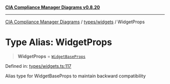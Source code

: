 [**CIA Compliance Manager Diagrams v0.8.20**](../../../README.md)

***

[CIA Compliance Manager Diagrams](../../../modules.md) / [types/widgets](../README.md) / WidgetProps

# Type Alias: WidgetProps

> **WidgetProps** = [`WidgetBaseProps`](../interfaces/WidgetBaseProps.md)

Defined in: [types/widgets.ts:117](https://github.com/Hack23/cia-compliance-manager/blob/9180e2700dca841f6711d7243c036db4de73db57/src/types/widgets.ts#L117)

Alias type for WidgetBaseProps to maintain backward compatibility
